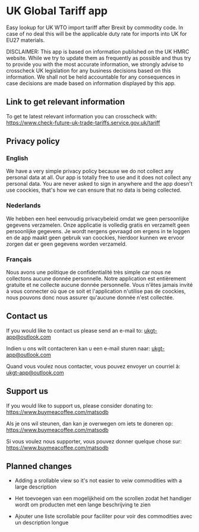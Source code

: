 # UK Global Tariff app

Easy lookup for UK WTO import tariff after Brexit by commodity code. In case of no deal this will be the applicable duty rate for imports into UK for EU27    materials.


DISCLAIMER:
This app is based on information published on the UK HMRC website. While we try to update them as frequently as possible and thus try to provide you with the most accurate information, we strongly advise to crosscheck UK legislation for any business decisions based on this information. We shall not be held accountable for any consequences in case decisions are made based on information displayed by this app. 

## Link to get relevant information

To get te latest relevant information you can crosscheck with: https://www.check-future-uk-trade-tariffs.service.gov.uk/tariff

## Privacy policy

### English

We have a very simple privacy policy because we do not collect any personal data at all. Our app is totally free to use and it does not collect any personal data. You are never asked to sign in anywhere and the app doesn't use coockies, that's how we can ensure that no data is being collected.

### Nederlands

We hebben een heel eenvoudig privacybeleid omdat we geen persoonlijke gegevens verzamelen. Onze applicatie is volledig gratis en verzamelt geen persoonlijke gegevens. Je wordt nergens gevraagd om ergens in te loggen en de app maakt geen gebruik van coockies, hierdoor kunnen we ervoor zorgen dat er geen gegevens worden verzameld.

### Français

Nous avons une politique de confidentialité très simple car nous ne collectons aucune donnée personnelle. Notre application est entièrement gratuite et ne collecte aucune donnée personnelle. Vous n'êtes jamais invité à vous connecter où que ce soit et l'application n'utilise pas de coockies, nous pouvons donc nous assurer qu'aucune donnée n'est collectée.

## Contact us

If you would like to contact us please send an e-mail to: ukgt-app@outlook.com

Indien u ons wilt contacteren kan u een e-mail sturen naar: ukgt-app@outlook.com

Quand vous voulez nous contacter, vous pouvez envoyer un courriel à: ukgt-app@outlook.com


## Support us

If you would like to support us, please consider donating to: https://www.buymeacoffee.com/matsodb

Als je ons wil steunen, dan kan je overwegen om iets te doneren op: https://www.buymeacoffee.com/matsodb

Si vous voulez nous supporter, vous pouvez donner quelque chose sur: https://www.buymeacoffee.com/matsodb


## Planned changes

* Adding a srollable view so it's not easier to veiw commodities with a large description

* Het toevoegen van een mogelijkheid om the scrollen zodat het handiger wordt om producten met een lange beschrijving te zien

* Ajouter une liste scrollable pour faciliter pour voir des commodities avec un description longue
